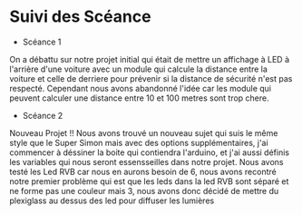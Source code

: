 # Suivi des Scéance

* Scéance 1

On a débattu sur notre projet initial qui était de mettre un affichage à LED à l'arrière d'une voiture avec un module qui calcule la distance entre la voiture et celle de derriere pour prévenir si la distance de sécurité n'est pas respecté.
Cependant nous avons abandonné l'idée car les module qui peuvent calculer une distance entre 10 et 100 metres sont trop chere.

* Scéance 2

Nouveau Projet !!
Nous avons trouvé un nouveau sujet qui suis le même style que le Super Simon mais avec des options supplémentaires, j'ai commencer à déssiner la boite qui contiendra l'arduino,  et j'ai aussi définis les variables qui nous seront essensseilles dans notre projet.
Nous avons testé les Led RVB car nous en aurons besoin de 6, nous avons recontré notre premier problème qui est que les leds dans la led RVB sont séparé et ne forme pas une couleur mais 3, nous avons donc décidé de mettre du plexiglass au dessus des led pour diffuser les lumières

